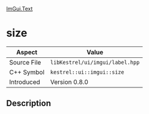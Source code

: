 [ImGui.Text](index)
# size
| Aspect | Value |
| --- | --- |
| Source File | `libKestrel/ui/imgui/label.hpp` |
| C++ Symbol | `kestrel::ui::imgui::size` |
| Introduced | Version 0.8.0 |
## Description

